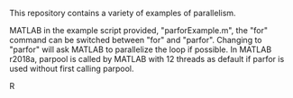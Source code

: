 This repository contains a variety of examples of parallelism.

MATLAB
in the example script provided, "parforExample.m", the "for" command can be switched between "for" and "parfor". Changing to "parfor" will ask MATLAB to parallelize the loop if possible. In MATLAB r2018a, parpool is called by MATLAB with 12 threads as default if parfor is used without first calling parpool.

R

